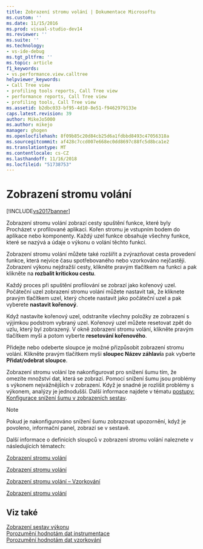 ```yaml
---
title: Zobrazení stromu volání | Dokumentace Microsoftu
ms.custom: ''
ms.date: 11/15/2016
ms.prod: visual-studio-dev14
ms.reviewer: ''
ms.suite: ''
ms.technology:
- vs-ide-debug
ms.tgt_pltfrm: ''
ms.topic: article
f1_keywords:
- vs.performance.view.calltree
helpviewer_keywords:
- Call Tree view
- profiling tools reports, Call Tree view
- performance reports, Call Tree view
- profiling tools, Call Tree view
ms.assetid: b2dbc033-bf95-4d10-8e51-f9462979133e
caps.latest.revision: 39
author: MikeJo5000
ms.author: mikejo
manager: ghogen
ms.openlocfilehash: 8f09b85c20d84cb25d6a1fdbbd8493c47056318a
ms.sourcegitcommit: af428c7ccd007e668ec0dd8697c88fc5d8bca1e2
ms.translationtype: MT
ms.contentlocale: cs-CZ
ms.lasthandoff: 11/16/2018
ms.locfileid: "51738753"
---
```

# <a name="call-tree-view"></a>Zobrazení stromu volání
[!INCLUDE[vs2017banner](../includes/vs2017banner.md)]

Zobrazení stromu volání zobrazí cesty spuštění funkce, které byly Procházet v profilované aplikaci. Kořen stromu je vstupním bodem do aplikace nebo komponenty. Každý uzel funkce obsahuje všechny funkce, které se nazývá a údaje o výkonu o volání těchto funkcí.  
  
 Zobrazení stromu volání můžete také rozšířit a zvýrazňovat cesta provedení funkce, která nejvíce času spotřebovaného nebo vzorkováno nejčastěji. Zobrazení výkonu nejdražší cesty, klikněte pravým tlačítkem na funkci a pak klikněte na **rozbalit kritickou cestu**.  
  
 Každý proces při spuštění profilování se zobrazí jako kořenový uzel. Počáteční uzel zobrazení stromu volání můžete nastavit tak, že kliknete pravým tlačítkem uzel, který chcete nastavit jako počáteční uzel a pak vyberete **nastavit kořenový**.  
  
 Když nastavíte kořenový uzel, odstraníte všechny položky ze zobrazení s výjimkou podstrom vybraný uzel. Kořenový uzel můžete resetovat zpět do uzlu, který byl zobrazený. V okně zobrazení stromu volání, klikněte pravým tlačítkem myši a potom vyberte **resetování kořenového**.  
  
 Přidejte nebo odeberte sloupce je možné přizpůsobit zobrazení stromu volání. Klikněte pravým tlačítkem myši **sloupec Název záhlaví**a pak vyberte **Přidat/odebrat sloupce**.  
  
 Zobrazení stromu volání lze nakonfigurovat pro snížení šumu tím, že omezíte množství dat, která se zobrazí. Pomocí snížení šumu jsou problémy s výkonem nejvážnějších v zobrazení. Když je snadné je rozlišit problémy s výkonem, analýzy je jednodušší. Další informace najdete v tématu [postupy: Konfigurace snížení šumu v zobrazeních sestav](../profiling/how-to-configure-noise-reduction-in-report-views.md).  
  
> [!NOTE]
>  Pokud je nakonfigurováno snížení šumu zobrazovat upozornění, když je povoleno, informační panel, zobrazí se v sestavě.  
  
 Další informace o definicích sloupců v zobrazení stromu volání naleznete v následujících tématech:  
  
 [Zobrazení stromu volání](../profiling/call-tree-view-sampling-data.md)  
  
 [Zobrazení stromu volání](../profiling/call-tree-view-instrumentation-data.md)  
  
 [Zobrazení stromu volání – Vzorkování](../profiling/call-tree-view-dotnet-memory-sampling-data.md)  
  
 [Zobrazení stromu volání](../profiling/call-tree-view-contention-data.md)  
  
## <a name="see-also"></a>Viz také  
 [Zobrazení sestav výkonu](../profiling/performance-report-views.md)   
 [Porozumění hodnotám dat instrumentace](../profiling/understanding-instrumentation-data-values.md)   
 [Porozumění hodnotám dat vzorkování](../profiling/understanding-sampling-data-values.md)




